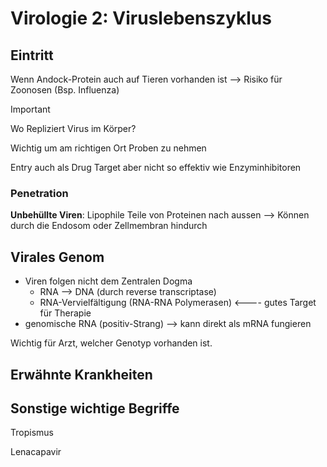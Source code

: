 # Virologie 2: Viruslebenszyklus

## Eintritt

Wenn Andock-Protein auch auf Tieren vorhanden ist --> Risiko für Zoonosen (Bsp. Influenza)

> [!IMPORTANT]
>
> Wo Repliziert Virus im Körper?
>
> Wichtig um am richtigen Ort Proben zu nehmen



Entry auch als Drug Target aber nicht so effektiv wie Enzyminhibitoren



### Penetration

**Unbehüllte Viren**: Lipophile Teile von Proteinen nach aussen --> Können durch die Endosom oder Zellmembran hindurch



## Virales Genom

- Viren folgen nicht dem Zentralen Dogma 
  - RNA --> DNA (durch reverse transcriptase)
  - RNA-Vervielfältigung (RNA-RNA Polymerasen) <---- gutes Target für Therapie
- genomische RNA (positiv-Strang) --> kann direkt als mRNA fungieren



Wichtig für Arzt, welcher Genotyp vorhanden ist.





## Erwähnte Krankheiten

## Sonstige wichtige Begriffe

Tropismus

Lenacapavir